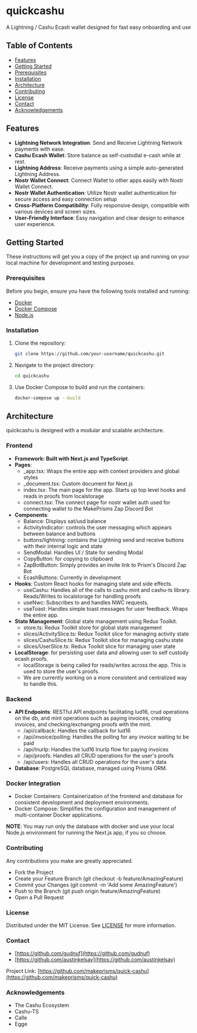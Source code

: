 # quickcashu

A Lightning / Cashu Ecash wallet designed for fast easy onboarding and use

## Table of Contents

-  [Features](#features)
-  [Getting Started](#getting-started)
-  [Prerequisites](#prerequisites)
-  [Installation](#installation)
-  [Architecture](#architecture)
-  [Contributing](#contributing)
-  [License](#license)
-  [Contact](#contact)
-  [Acknowledgements](#acknowledgements)

## Features

-  **Lightning Network Integration**: Send and Receive Lightning Network payments with ease.
-  **Cashu Ecash Wallet**: Store balance as self-custodial e-cash while at rest.
-  **Lightning Address**: Receive payments using a simple auto-generated Lightning Address.
-  **Nostr Wallet Connect**: Connect Wallet to other apps easily with Nostr Wallet Connect.
-  **Nostr Wallet Authentication**: Utilize Nostr wallet authentication for secure access and easy connection setup
-  **Cross-Platform Compatibility**: Fully responsive design, compatible with various devices and screen sizes.
-  **User-Friendly Interface**: Easy navigation and clear design to enhance user experience.

## Getting Started

These instructions will get you a copy of the project up and running on your local machine for development and testing purposes.

### Prerequisites

Before you begin, ensure you have the following tools installed and running:

-  [Docker](https://www.docker.com/)
-  [Docker Compose](https://docs.docker.com/compose/)
-  [Node.js](https://nodejs.org/en/)

### Installation

1. Clone the repository:

   ```bash
   git clone https://github.com/your-username/quickcashu.git

   ```

2. Navigate to the project directory:

   ```bash
   cd quickcashu

   ```

3. Use Docker Compose to build and run the containers:

   ```bash
   docker-compose up --build
   ```

## Architecture

quickcashu is designed with a modular and scalable architecture.

### Frontend

-  **Framework: Built with Next.js and TypeScript**.
-  **Pages**:
   -  \_app.tsx: Wraps the entire app with context providers and global styles
   -  \_document.tsx: Custom document for Next.js
   -  index.tsx: The main page for the app. Starts up top level hooks and reads in proofs from localstorage
   -  connect.tsx: The connect page for nostr wallet auth used for connecting wallet to the MakePrisms Zap Discord Bot
-  **Components**:
   -  Balance: Displays sat/usd balance
   -  ActivityIndicator: controls the user messaging which appears between balance and buttons
   -  buttons/lightning: contains the Lightning send and receive buttons with their internal logic and state
   -  SendModal: Handles UI / State for sending Modal
   -  CopyButton: for copying to clipboard
   -  ZapBotButton: Simply provides an invite link to Prism's Discord Zap Bot
   -  EcashButtons: Currently in development
-  **Hooks**: Custom React hooks for managing state and side effects.
   -  useCashu: Handles all of the calls to cashu mint and cashu-ts library. Reads/Writes to localstorage for handling proofs
   -  useNwc: Subscribes to and handles NWC requests.
   -  useToast: Handles simple toast messages for user feedback. Wraps the entire app.
-  **State Management**: Global state management using Redux Toolkit.
   -  store.ts: Redux Toolkit store for global state management
   -  slices/ActivitySlice.ts: Redux Toolkit slice for managing activity state
   -  slices/CashuSlice.ts: Redux Toolkit slice for managing cashu state
   -  slices/UserSlice.ts: Redux Toolkit slice for managing user state
-  **LocalStorage**: for persisting user data and allowing user to self custody ecash proofs.
   -  localStorage is being called for reads/writes across the app. This is used to store the user's proofs.
   -  We are currently working on a more consistent and centralized way to handle this.

### Backend

-  **API Endpoints**: RESTful API endpoints facilitating lud16, crud operations on the db, and mint operations such as paying invoices, creating invoices, and checking/exchanging proofs with the mint.
   -  /api/callback: Handles the callback for lud16
   -  /api/invoice/polling: Handles the polling for any invoice waiting to be paid
   -  /api/lnurlp: Handles the lud16 lnurlp flow for paying invoices
   -  /api/proofs: Handles all CRUD operations for the user's proofs
   -  /api/users: Handles all CRUD operations for the user's data
-  **Database**: PostgreSQL database, managed using Prisma ORM.

### Docker Integration

-  Docker Containers: Containerization of the frontend and database for consistent development and deployment environments.
-  Docker Compose: Simplifies the configuration and management of multi-container Docker applications.

**NOTE**: You may run only the database with docker and use your local Node.js environment for running the Next.js app, if you so choose.

### Contributing

Any contributions you make are greatly appreciated.

-  Fork the Project
-  Create your Feature Branch (git checkout -b feature/AmazingFeature)
-  Commit your Changes (git commit -m 'Add some AmazingFeature')
-  Push to the Branch (git push origin feature/AmazingFeature)
-  Open a Pull Request

### License

Distributed under the MIT License. See [LICENSE](https://github.com/makeprisms/quick-cashu/blob/main/LICENSE) for more information.

### Contact

-  [https://github.com/gudnuf](https://github.com/gudnuf)
-  [https://github.com/austinkelsay](https://github.com/austinkelsay)

Project Link: [https://github.com/makeprisms/quick-cashu](https://github.com/makeprisms/quick-cashu)

### Acknowledgements

-  The Cashu Ecosystem
-  Cashu-TS
-  Calle
-  Egge
